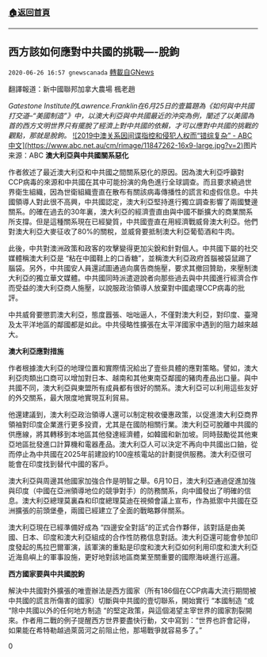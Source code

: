 ###  [:house:返回首頁](https://github.com/ourhimalayas/txt)
---

## 西方該如何應對中共國的挑戰&#8212;-脫鉤
`2020-06-26 16:57 gnewscanada` [轉載自GNews](https://gnews.org/zh-hant/246270/)

翻譯報道：新中國聯邦加拿大農場 楓老趙

*Gatestone Institute的Lawrence.Franklin在6月25日的壹篇題為《如何與中共國打交道–“美國制造”》中，以澳大利亞與中共國最近的沖突為例，闡述了以美國為首的西方文明世界只有擺脫了經濟上對中共國的依賴，才可以應對中共國的挑戰的觀點，那就是脫鉤。*
[!\[2019中澳关系因间谍指控和侵犯人权而“错综复杂” - ABC中文\](https://www.abc.net.au/cm/rimage/11847262-16x9-large.jpg?v=2)](https://www.google.ca/url?sa=i&amp;url=https%3A%2F%2Fwww.abc.net.au%2Fchinese%2F2020-01-08%2Fchina-australia-relations-in-2019%2F11853226&amp;psig=AOvVaw2GNw8zFoOMwtgiRUmU14lE&amp;ust=1593290091668000&amp;source=images&amp;cd=vfe&amp;ved=0CAIQjRxqFwoTCODf96SqoOoCFQAAAAAdAAAAABAD)图片来源：ABC
**澳大利亞與中共國關系惡化**

作者敘述了最近澳大利亞和中共國之間關系惡化的原因。因為澳大利亞呼籲對CCP病毒的來源和中共國在其中可能扮演的角色進行全球調查。而且要求繞過世界衛生組織，因為世衛組織壹直在散布有關該病毒傳播性的謊言和虛假信息。中共國領導人對此很不高興，中共國認定，澳大利亞堅持進行獨立調查影響了兩國雙邊關系。的確在過去的30年裏，澳大利亞的經濟壹直由與中國不斷擴大的商業關系所支撐。但是這種關系現在已經變質，中共國壹直在用經濟戰威脅澳大利亞。他們對澳大利亞大麥征收了80%的關稅，並威脅要抵制澳大利亞葡萄酒和牛肉。

此後，中共對澳洲政策和政客的攻擊變得更加尖銳和針對個人。中共國下屬的社交媒體稱澳大利亞是 “粘在中國鞋上的口香糖”，並稱澳大利亞政府首腦被袋鼠踢了腦袋。另外，中共國安人員還試圖通過向廣告商施壓，要求其撤回贊助，來壓制澳大利亞的獨立華文媒體。中共國同時派遣遊說者向那些過去與中共國進行經濟合作而受益的澳大利亞商人施壓，以說服政治領導人放棄對中國處理CCP病毒的批評。

中共威脅要懲罰澳大利亞，態度囂張、咄咄逼人，不僅對澳大利亞，對印度、臺灣及太平洋地區的鄰國都是如此。中共侵略性擴張在太平洋國家中遇到的阻力越來越大。

**澳大利亞應對措施**

作者根據澳大利亞的地理位置和實際情況給出了壹些具體的應對策略。譬如，澳大利亞肉類出口商可以增加對日本、越南和其他東南亞鄰國的豬肉產品出口量。與中共國不同，澳大利亞與東盟所有成員都有很好的關系。澳大利亞可以利用這些友好的外交關系，最大限度地實現互利貿易。

他還建議到，澳大利亞政治領導人還可以制定稅收優惠政策，以促進澳大利亞商界領袖對印度企業進行更多投資，尤其是在國防相關行業。澳大利亞可脫離中共國的供應線，將其轉移到本地區其他發達經濟體，如韓國和新加坡。同時鼓勵從其他東亞地區批發進口計算機和電器產品。澳大利亞人可以決定不再向中共國出口鈾，從而停止為中共國在2025年前建設約100座核電站的計劃提供服務。澳大利亞很可能會在印度找到替代中國的客戶。

澳大利亞與周邊其他國家加強合作是明智之舉。6月10日，澳大利亞通過促進加強與印度（中國在亞洲領導地位的競爭對手）的防務關系，向中國發出了明確的信息。澳大利亞總理莫裏森和印度總理莫迪在視頻會議上宣布，作為抵禦中共國在亞洲擴張的前頭堡壘，兩國已經建立了全面的戰略夥伴關系。

澳大利亞現在已經準備好成為 “四邊安全對話”的正式合作夥伴，該對話是由美國、日本、印度和澳大利亞組成的合作性防務信息對話。澳大利亞還可能會參加印度發起的馬拉巴爾軍演，該軍演的重點是印度和澳大利亞如何利用印度和澳大利亞近海島嶼上的軍事設施，更好地對該地區商業至關重要的國際海峽進行巡邏。

**西方國家要與中共國脫鉤**

解決中共國對外擴張的唯壹辦法是西方國家（所有186個在CCP病毒大流行期間被中共國的謊言所傷害的國家）切斷與中共國的壹切聯系，開始實行 “本國制造 “或 “除中共國以外的任何地方制造 “的堅定政策，與這個渴望主宰世界的國家割裂開來。作者用二戰的例子提醒西方世界要盡快行動，文中寫到：“世界也許會記得，如果能在希特勒越過萊茵河之前阻止他，那場戰爭就容易多了。”

0
